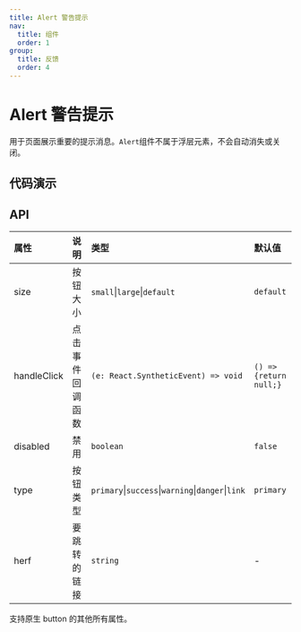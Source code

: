 ```yaml
---
title: Alert 警告提示
nav:
  title: 组件
  order: 1
group:
  title: 反馈
  order: 4
---
```


# Alert 警告提示

用于页面展示重要的提示消息。`Alert`组件不属于浮层元素，不会自动消失或关闭。

## 代码演示

<!-- <code src="./demo/size.tsx"></code> -->

## API

| 属性 | 说明 | 类型 | 默认值 |
| :-- | :-- | :-- | :-- |
| size | 按钮大小 | `small`\|`large`\|`default` | `default` |
| handleClick | 点击事件回调函数 | `(e: React.SyntheticEvent) => void` | `() => {return null;}` |
| disabled | 禁用 | `boolean` | `false` |
| type | 按钮类型 | `primary`\|`success`\|`warning`\|`danger`\|`link` | `primary` |
| herf | 要跳转的链接 | `string` | - |

支持原生 button 的其他所有属性。